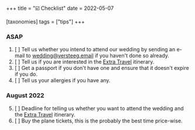 +++
title = "☑️ Checklist"
date = 2022-05-07

[taxonomies]
tags = ["tips"]
+++

### ASAP

1. [ ] Tell us whether you intend to attend our wedding by sending an e-mail to [wedding@versteeg.email](mailto:wedding@versteeg.email) if you haven't done so already.
1. [ ] Tell us if you are interested in the [Extra Travel](../travel) itinerary.
1. [ ] Get a passport if you don't have one and ensure that it doesn't expire if you do.
1. [ ] Tell us your allergies if you have any.

### August 2022

5. [ ] Deadline for telling us whether you want to attend the wedding and the [Extra Travel](../travel) itinerary.
1. [ ] Buy the plane tickets, this is the probably the best time price-wise.
